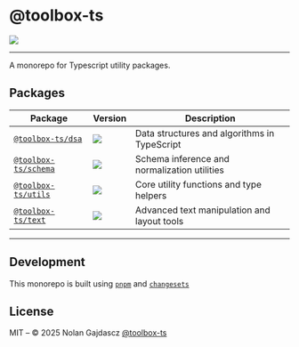 # @toolbox-ts

![](https://img.shields.io/badge/coverage-100%25-brightgreen)

---

A monorepo for Typescript utility packages.

## Packages

| Package                                   | Version                                                                                                         | Description                                  |
| ----------------------------------------- | --------------------------------------------------------------------------------------------------------------- | -------------------------------------------- |
| [`@toolbox-ts/dsa`](./packages/dsa)       | [![](https://img.shields.io/npm/v/@toolbox-ts/dsa?label=)](https://www.npmjs.com/package/@toolbox-ts/dsa)       | Data structures and algorithms in TypeScript |
| [`@toolbox-ts/schema`](./packages/schema) | [![](https://img.shields.io/npm/v/@toolbox-ts/schema?label=)](https://www.npmjs.com/package/@toolbox-ts/schema) | Schema inference and normalization utilities |
| [`@toolbox-ts/utils`](./packages/utils)   | [![](https://img.shields.io/npm/v/@toolbox-ts/utils?label=)](https://www.npmjs.com/package/@toolbox-ts/utils)   | Core utility functions and type helpers      |
| [`@toolbox-ts/text`](./packages/text)     | [![](https://img.shields.io/npm/v/@toolbox-ts/text?label=)](https://www.npmjs.com/package/@toolbox-ts/text)     | Advanced text manipulation and layout tools  |

---

## Development

This monorepo is built using [`pnpm`](https://pnpm.io) and
[`changesets`](https://github.com/changesets/changesets)

## License

MIT – © 2025 Nolan Gajdascz [@toolbox-ts](https://www.npmjs.com/org/toolbox-ts)

